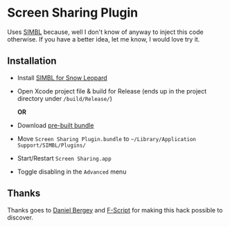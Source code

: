 # Screen Sharing Plugin #

Uses [SIMBL](http://www.culater.net/software/SIMBL/SIMBL.php) because, well I don't know of anyway to inject this code otherwise. If you have a better idea, let me know, I would love try it.

## Installation ##

- Install [SIMBL for Snow Leopard](http://www.culater.net/software/SIMBL/SIMBL.php)


- Open Xcode project file & build for Release (ends up in the project directory under `/build/Release/`)

  **OR**

- Download [pre-built bundle ](http://cloud.github.com/downloads/samsouder/screensharing-plugin/Screen_Sharing_Plugin.bundle.zip)


- Move `Screen Sharing Plugin.bundle` to `~/Library/Application Support/SIMBL/Plugins/`
- Start/Restart `Screen Sharing.app`
- Toggle disabling in the `Advanced` menu

## Thanks ##

Thanks goes to [Daniel Bergey](http://www.danielbergey.com/) and [F-Script](http://www.fscript.org/) for making this hack possible to discover.